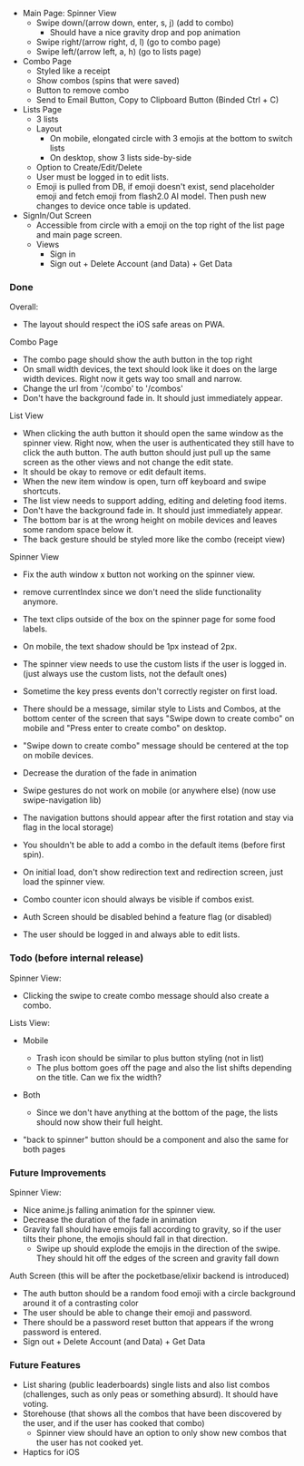 - Main Page: Spinner View
	- Swipe down/(arrow down, enter, s, j) (add to combo)
		- Should have a nice gravity drop and pop animation
	- Swipe right/(arrow right, d, l) (go to combo page)
	- Swipe left/(arrow left, a, h) (go to lists page)
- Combo Page
	- Styled like a receipt
	- Show combos (spins that were saved)
	- Button to remove combo
	- Send to Email Button, Copy to Clipboard Button (Binded Ctrl + C)
- Lists Page
	- 3 lists
	- Layout
		- On mobile, elongated circle with 3 emojis at the bottom to switch lists
		- On desktop, show 3 lists side-by-side
	- Option to Create/Edit/Delete
	- User must be logged in to edit lists.
	- Emoji is pulled from DB, if emoji doesn't exist, send placeholder emoji and fetch emoji from flash2.0 AI model. Then push new changes to device once table is updated.
- SignIn/Out Screen
	- Accessible from circle with a emoji on the top right of the list page and main page screen.
	- Views
		- Sign in
		- Sign out + Delete Account (and Data) + Get Data

### Done
Overall:
- The layout should respect the iOS safe areas on PWA.



Combo Page
- The combo page should show the auth button in the top right
- On small width devices, the text should look like it does on the large width devices. Right now it gets way too small and narrow.
- Change the url from '/combo' to '/combos'
- Don't have the background fade in. It should just immediately appear.

List View
- When clicking the auth button it should open the same window as the spinner view. Right now, when the user is authenticated they still have to click the auth button. The auth button should just pull up the same screen as the other views and not change the edit state.
- It should be okay to remove or edit default items.
- When the new item window is open, turn off keyboard and swipe shortcuts.
- The list view needs to support adding, editing and deleting food items.
- Don't have the background fade in. It should just immediately appear.
- The bottom bar is at the wrong height on mobile devices and leaves some random space below it.
- The back gesture should be styled more like the combo (receipt view)

Spinner View
- Fix the auth window x button not working on the spinner view.
- remove currentIndex since we don't need the slide functionality anymore.
- The text clips outside of the box on the spinner page for some food labels.
- On mobile, the text shadow should be 1px instead of 2px.
- The spinner view needs to use the custom lists if the user is logged in. (just always use the custom lists, not the default ones)
- Sometime the key press events don't correctly register on first load.
- There should be a message, similar style to Lists and Combos, at the bottom center of the screen that says "Swipe down to create combo" on mobile and "Press enter to create combo" on desktop.
- "Swipe down to create combo" message should be centered at the top on mobile devices.
- Decrease the duration of the fade in animation
- Swipe gestures do not work on mobile (or anywhere else) (now use swipe-navigation lib)
- The navigation buttons should appear after the first rotation and stay via flag in the local storage)
- You shouldn't be able to add a combo in the default items (before first spin).
- On initial load, don't show redirection text and redirection screen, just load the spinner view.
- Combo counter icon should always be visible if combos exist.

- Auth Screen should be disabled behind a feature flag (or disabled)
- The user should be logged in and always able to edit lists.

### Todo (before internal release)

Spinner View:
- Clicking the swipe to create combo message should also create a combo.

Lists View:
- Mobile
  - Trash icon should be similar to plus button styling (not in list)
  - The plus bottom goes off the page and also the list shifts depending on the title. Can we fix the width?
- Both
  - Since we don't have anything at the bottom of the page, the lists should now show their full height.

- "back to spinner" button should be a component and also the same for both pages


### Future Improvements
Spinner View:
- Nice anime.js falling animation for the spinner view.
- Decrease the duration of the fade in animation
- Gravity fall should have emojis fall according to gravity, so if the user tilts their phone, the emojis should fall in that direction.
   - Swipe up should explode the emojis in the direction of the swipe. They should hit off the edges of the screen and gravity fall down


Auth Screen (this will be after the pocketbase/elixir backend is introduced)
- The auth button should be a random food emoji with a circle background around it of a contrasting color
- The user should be able to change their emoji and password.
- There should be a password reset button that appears if the wrong password is entered.
- Sign out + Delete Account (and Data) + Get Data



### Future Features
- List sharing (public leaderboards) single lists and also list combos (challenges, such as only peas or something absurd). It should have voting.
- Storehouse (that shows all the combos that have been discovered by the user, and if the user has cooked that combo)
    - Spinner view should have an option to only show new combos that the user has not cooked yet.
- Haptics for iOS
